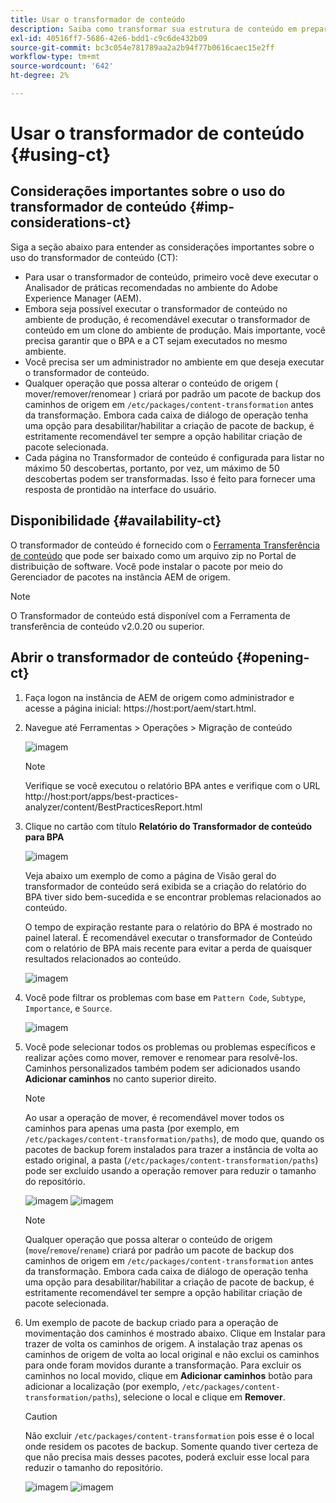 ```yaml
---
title: Usar o transformador de conteúdo
description: Saiba como transformar sua estrutura de conteúdo em preparação para migrar para o AEM as a Cloud Service.
exl-id: 40516ff7-5686-42e6-bdd1-c9c6de432b09
source-git-commit: bc3c054e781789aa2a2b94f77b0616caec15e2ff
workflow-type: tm+mt
source-wordcount: '642'
ht-degree: 2%

---
```


# Usar o transformador de conteúdo {#using-ct}

## Considerações importantes sobre o uso do transformador de conteúdo {#imp-considerations-ct}

Siga a seção abaixo para entender as considerações importantes sobre o uso do transformador de conteúdo (CT):

* Para usar o transformador de conteúdo, primeiro você deve executar o Analisador de práticas recomendadas no ambiente do Adobe Experience Manager (AEM).
* Embora seja possível executar o transformador de conteúdo no ambiente de produção, é recomendável executar o transformador de conteúdo em um clone do ambiente de produção. Mais importante, você precisa garantir que o BPA e a CT sejam executados no mesmo ambiente.
* Você precisa ser um administrador no ambiente em que deseja executar o transformador de conteúdo.
* Qualquer operação que possa alterar o conteúdo de origem ( mover/remover/renomear ) criará por padrão um pacote de backup dos caminhos de origem em `/etc/packages/content-transformation` antes da transformação. Embora cada caixa de diálogo de operação tenha uma opção para desabilitar/habilitar a criação de pacote de backup, é estritamente recomendável ter sempre a opção habilitar criação de pacote selecionada.
* Cada página no Transformador de conteúdo é configurada para listar no máximo 50 descobertas, portanto, por vez, um máximo de 50 descobertas podem ser transformadas. Isso é feito para fornecer uma resposta de prontidão na interface do usuário.

## Disponibilidade {#availability-ct}

O transformador de conteúdo é fornecido com o [Ferramenta Transferência de conteúdo](/help/journey-migration/content-transfer-tool/using-content-transfer-tool/getting-started-content-transfer-tool.md) que pode ser baixado como um arquivo zip no Portal de distribuição de software. Você pode instalar o pacote por meio do Gerenciador de pacotes na instância AEM de origem.

>[!NOTE]
>O Transformador de conteúdo está disponível com a Ferramenta de transferência de conteúdo v2.0.20 ou superior.

## Abrir o transformador de conteúdo {#opening-ct}

1. Faça logon na instância de AEM de origem como administrador e acesse a página inicial: https://host:port/aem/start.html.
1. Navegue até Ferramentas > Operações > Migração de conteúdo

   ![imagem](/help/journey-migration/content-transformer/assets/ct-1.png)

   >[!NOTE]
   > Verifique se você executou o relatório BPA antes e verifique com o URL http://host:port/apps/best-practices-analyzer/content/BestPracticesReport.html

1. Clique no cartão com título **Relatório do Transformador de conteúdo para BPA**

   ![imagem](/help/journey-migration/content-transformer/assets/ct-2.png)

   Veja abaixo um exemplo de como a página de Visão geral do transformador de conteúdo será exibida se a criação do relatório do BPA tiver sido bem-sucedida e se encontrar problemas relacionados ao conteúdo.

   O tempo de expiração restante para o relatório do BPA é mostrado no painel lateral. É recomendável executar o transformador de Conteúdo com o relatório de BPA mais recente para evitar a perda de quaisquer resultados relacionados ao conteúdo.

   ![imagem](/help/journey-migration/content-transformer/assets/ct-3.png)

1. Você pode filtrar os problemas com base em `Pattern Code`, `Subtype`, `Importance`, e `Source`.

   ![imagem](/help/journey-migration/content-transformer/assets/ct-4.png)

1. Você pode selecionar todos os problemas ou problemas específicos e realizar ações como mover, remover e renomear para resolvê-los. Caminhos personalizados também podem ser adicionados usando **Adicionar caminhos** no canto superior direito.

   >[!NOTE]
   > Ao usar a operação de mover, é recomendável mover todos os caminhos para apenas uma pasta (por exemplo, em `/etc/packages/content-transformation/paths`), de modo que, quando os pacotes de backup forem instalados para trazer a instância de volta ao estado original, a pasta (`/etc/packages/content-transformation/paths`) pode ser excluído usando a operação remover para reduzir o tamanho do repositório.

   ![imagem](/help/journey-migration/content-transformer/assets/ct-5.png)
   ![imagem](/help/journey-migration/content-transformer/assets/ct-6.png)

   >[!NOTE]
   > Qualquer operação que possa alterar o conteúdo de origem (`move`/`remove`/`rename`) criará por padrão um pacote de backup dos caminhos de origem em `/etc/packages/content-transformation` antes da transformação. Embora cada caixa de diálogo de operação tenha uma opção para desabilitar/habilitar a criação de pacote de backup, é estritamente recomendável ter sempre a opção habilitar criação de pacote selecionada.

1. Um exemplo de pacote de backup criado para a operação de movimentação dos caminhos é mostrado abaixo. Clique em Instalar para trazer de volta os caminhos de origem. A instalação traz apenas os caminhos de origem de volta ao local original e não exclui os caminhos para onde foram movidos durante a transformação. Para excluir os caminhos no local movido, clique em **Adicionar caminhos** botão para adicionar a localização (por exemplo, `/etc/packages/content-transformation/paths`), selecione o local e clique em **Remover**.

   >[!CAUTION]
   > Não excluir `/etc/packages/content-transformation` pois esse é o local onde residem os pacotes de backup. Somente quando tiver certeza de que não precisa mais desses pacotes, poderá excluir esse local para reduzir o tamanho do repositório.

   ![imagem](/help/journey-migration/content-transformer/assets/ct-7.png)
   ![imagem](/help/journey-migration/content-transformer/assets/ct-8.png)
